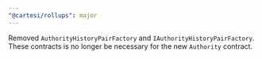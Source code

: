 ```yaml
---
"@cartesi/rollups": major
---
```


Removed `AuthorityHistoryPairFactory` and `IAuthorityHistoryPairFactory`.
These contracts is no longer be necessary for the new `Authority` contract.
